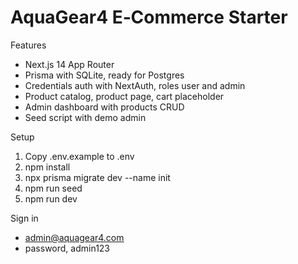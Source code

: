# AquaGear4 E‑Commerce Starter

Features
- Next.js 14 App Router
- Prisma with SQLite, ready for Postgres
- Credentials auth with NextAuth, roles user and admin
- Product catalog, product page, cart placeholder
- Admin dashboard with products CRUD
- Seed script with demo admin

Setup
1. Copy .env.example to .env
2. npm install
3. npx prisma migrate dev --name init
4. npm run seed
5. npm run dev

Sign in
- admin@aquagear4.com
- password, admin123
